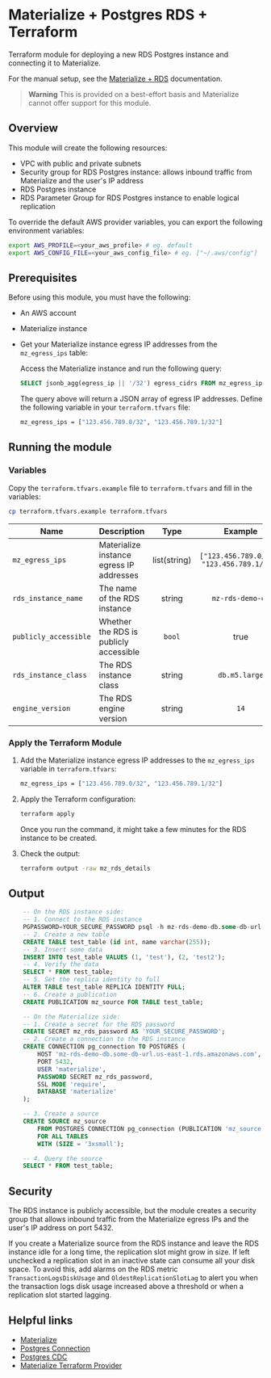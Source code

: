 # Materialize + Postgres RDS + Terraform

Terraform module for deploying a new RDS Postgres instance and connecting it to Materialize.

For the manual setup, see the [Materialize + RDS](https://materialize.com/docs/integrations/cdc-postgres/#direct-postgres-source) documentation.

> **Warning** This is provided on a best-effort basis and Materialize cannot offer support for this module.

## Overview

This module will create the following resources:

- VPC with public and private subnets
- Security group for RDS Postgres instance: allows inbound traffic from Materialize and the user's IP address
- RDS Postgres instance
- RDS Parameter Group for RDS Postgres instance to enable logical replication

To override the default AWS provider variables, you can export the following environment variables:

```bash
export AWS_PROFILE=<your_aws_profile> # eg. default
export AWS_CONFIG_FILE=<your_aws_config_file> # eg. ["~/.aws/config"]
```

## Prerequisites

Before using this module, you must have the following:

- An AWS account
- Materialize instance
- Get your Materialize instance egress IP addresses from the `mz_egress_ips` table:

    Access the Materialize instance and run the following query:

    ```sql
    SELECT jsonb_agg(egress_ip || '/32') egress_cidrs FROM mz_egress_ips;
    ```

    The query above will return a JSON array of egress IP addresses. Define the following variable in your `terraform.tfvars` file:

    ```bash
    mz_egress_ips = ["123.456.789.0/32", "123.456.789.1/32"]
    ```

## Running the module

### Variables

Copy the `terraform.tfvars.example` file to `terraform.tfvars` and fill in the variables:

```bash
cp terraform.tfvars.example terraform.tfvars
```

| Name                  | Description                              | Type         | Example                                    | Required |
|-----------------------|------------------------------------------|:------------:|:------------------------------------------:|:--------:|
| `mz_egress_ips`       | Materialize instance egress IP addresses | list(string) | `["123.456.789.0/32", "123.456.789.1/32"]` | yes      |
| `rds_instance_name`   | The name of the RDS instance             | string       | `mz-rds-demo-db`                           | yes      |
| `publicly_accessible` | Whether the RDS is publicly accessible   | `bool`       | true                                       | no       |
| `rds_instance_class`  | The RDS instance class                   | string       | `db.m5.large`                              | no       |
| `engine_version`      | The RDS engine version                   | string       | `14`                                       | no       |

### Apply the Terraform Module

1. Add the Materialize instance egress IP addresses to the `mz_egress_ips` variable in `terraform.tfvars`:

    ```bash
    mz_egress_ips = ["123.456.789.0/32", "123.456.789.1/32"]
    ```

1. Apply the Terraform configuration:

    ```bash
    terraform apply
    ```

    Once you run the command, it might take a few minutes for the RDS instance to be created.

1. Check the output:

    ```bash
    terraform output -raw mz_rds_details
    ```

## Output

```sql
    -- On the RDS instance side:
    -- 1. Connect to the RDS instance
    PGPASSWORD=YOUR_SECURE_PASSWORD psql -h mz-rds-demo-db.some-db-url.us-east-1.rds.amazonaws.com -U materialize -d materialize
    -- 2. Create a new table
    CREATE TABLE test_table (id int, name varchar(255));
    -- 3. Insert some data
    INSERT INTO test_table VALUES (1, 'test'), (2, 'test2');
    -- 4. Verify the data
    SELECT * FROM test_table;
    -- 5. Set the replica identity to full
    ALTER TABLE test_table REPLICA IDENTITY FULL;
    -- 6. Create a publication
    CREATE PUBLICATION mz_source FOR TABLE test_table;

    -- On the Materialize side:
    -- 1. Create a secret for the RDS password
    CREATE SECRET mz_rds_password AS 'YOUR_SECURE_PASSWORD';
    -- 2. Create a connection to the RDS instance
    CREATE CONNECTION pg_connection TO POSTGRES (
        HOST 'mz-rds-demo-db.some-db-url.us-east-1.rds.amazonaws.com',
        PORT 5432,
        USER 'materialize',
        PASSWORD SECRET mz_rds_password,
        SSL MODE 'require',
        DATABASE 'materialize'
    );

    -- 3. Create a source
    CREATE SOURCE mz_source
        FROM POSTGRES CONNECTION pg_connection (PUBLICATION 'mz_source')
        FOR ALL TABLES
        WITH (SIZE = '3xsmall');

    -- 4. Query the source
    SELECT * FROM test_table;
```

## Security

The RDS instance is publicly accessible, but the module creates a security group that allows inbound traffic from the Materialize egress IPs and the user's IP address on port 5432.

If you create a Materialize source from the RDS instance and leave the RDS instance idle for a long time, the replication slot might grow in size. If left unchecked a replication slot in an inactive state can consume all your disk space. To avoid this, add alarms on the RDS metric `TransactionLogsDiskUsage` and `OldestReplicationSlotLag` to alert you when the transaction logs disk usage increased above a threshold or when a replication slot started lagging.

## Helpful links

- [Materialize](https://materialize.com/)
- [Postgres Connection](https://materialize.com/docs/sql/create-connection/#postgres)
- [Postgres CDC](https://materialize.com/docs/integrations/cdc-postgres/)
- [Materialize Terraform Provider](https://github.com/MaterializeInc/terraform-provider-materialize)
